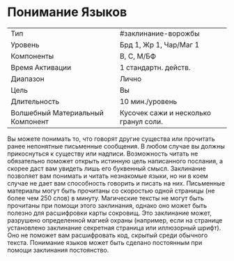 # Понимание Языков

|                                  |                                       |
| -------------------------------- | ------------------------------------- |
| Тип                              | #заклинание-ворожбы                   | 
| Уровень                          | Брд 1, Жр 1, Чар/Маг 1                |
| Компоненты                       | В, С, М/БФ                            |
| Время Активации                  | 1 стандартн. действ.                  |
| Диапазон                         | Лично                                 |
| Цель                             | Вы                                    |
| Длительность                     | 10 мин./уровень                       |
| Волшебный Материальный Компонент | Кусочек сажи и несколько гранул соли. |

 Вы можете понимать то, что говорят другие существа или прочитать ранее непонятные письменные сообщения. В любом случае вы должны прикоснуться к существу или надписи. Возможность читать не обязательно поможет открыть истинную цель написанного послания, а скорее даст вам увидеть лишь его буквенный смысл. Заклинание позволяет вам понимать и читать незнакомые языки, но ни в коем случае не дает вам способность говорить и писать на них. Письменные материалы могут быть прочитаны со скоростью одной страницы (не более чем 250 слов) в минуту. Магические тексты не могут быть прочитаны при помощи этого заклинания, однако оно может быть полезно для расшифровки карты сокровищ. Это заклинание может, разрушено определенной магией охраны (например, если на странице установлено заклинание секретная страница или иллюзорный шрифт). Оно не поможет вам расшифровать код, скрытый среди обычного текста.  Понимание языков может быть сделано постоянным при помощи заклинания постоянство. 
